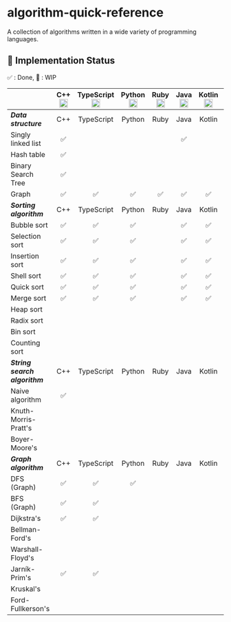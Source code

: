 # algorithm-quick-reference

A collection of algorithms written in a wide variety of programming languages.

## 🚀 Implementation Status

✅ : Done, 🚧 : WIP

||C++ <img height="20" src='https://cdn.jsdelivr.net/gh/devicons/devicon/icons/cplusplus/cplusplus-plain.svg'>|TypeScript <img height="20" src='https://cdn.jsdelivr.net/gh/devicons/devicon/icons/typescript/typescript-plain.svg'>|Python <img height="20" src='https://cdn.jsdelivr.net/gh/devicons/devicon/icons/python/python-plain.svg'>|Ruby <img height="20" src='https://cdn.jsdelivr.net/gh/devicons/devicon/icons/ruby/ruby-plain.svg'>|Java <img height="20" src='https://cdn.jsdelivr.net/gh/devicons/devicon/icons/java/java-plain.svg'>|Kotlin <img height="20" src='https://cdn.jsdelivr.net/gh/devicons/devicon/icons/kotlin/kotlin-plain.svg'>|Scala <img height="20" src='https://cdn.jsdelivr.net/gh/devicons/devicon/icons/scala/scala-plain.svg'>|Go <img height="20" src='https://cdn.jsdelivr.net/gh/devicons/devicon/icons/go/go-plain.svg'>|Rust <img height="20" src='https://cdn.jsdelivr.net/gh/devicons/devicon/icons/rust/rust-plain.svg'>|Dart <img height="20" src='https://cdn.jsdelivr.net/gh/devicons/devicon/icons/dart/dart-plain.svg'>|Crystal <img height="20" src='https://cdn.jsdelivr.net/gh/devicons/devicon/icons/crystal/crystal-original.svg'>|
|:---|:---:|:---:|:---:|:---:|:---:|:---:|:---:|:---:|:---:|:---:|:---:|
|***Data structure***|C++|TypeScript|Python|Ruby|Java|Kotlin|Scala|Go|Rust|Dart|Crystal|
|Singly linked list|✅||||✅|||||||
|Hash table|✅|||||||||||
|Binary Search Tree|✅|||||||||||
|Graph|✅|✅|✅|✅|✅|✅|✅|✅|✅|✅|✅|
|***Sorting algorithm***|C++|TypeScript|Python|Ruby|Java|Kotlin|Scala|Go|Rust|Dart|Crystal|
|Bubble sort|✅|✅|✅||✅|✅|✅|✅||✅||
|Selection sort|✅|✅|✅||✅|✅||✅||✅||
|Insertion sort|✅|✅|✅||✅|✅||✅||✅||
|Shell sort|✅|✅|✅||✅|✅||✅||✅||
|Quick sort|✅|✅|✅||✅|✅||✅||✅||
|Merge sort|✅|✅|✅||✅|✅||✅||✅||
|Heap sort||||||||||||
|Radix sort||||||||||||
|Bin sort||||||||||||
|Counting sort||||||||||||
|***String search algorithm***|C++|TypeScript|Python|Ruby|Java|Kotlin|Scala|Go|Rust|Dart|Crystal|
|Naive algorithm|✅|||||||||||
|Knuth-Morris-Pratt's||||||||||||
|Boyer-Moore's||||||||||||
|***Graph algorithm***|C++|TypeScript|Python|Ruby|Java|Kotlin|Scala|Go|Rust|Dart|Crystal|
|DFS (Graph)|✅|✅|✅|||||||||
|BFS (Graph)|✅|✅||||||||||
|Dijkstra's|✅|✅||||||||||
|Bellman-Ford's||||||||||||
|Warshall-Floyd's||||||||||||
|Jarník-Prim's|✅|✅||||||||||
|Kruskal's||||||||||||
|Ford-Fullkerson's||||||||||||
